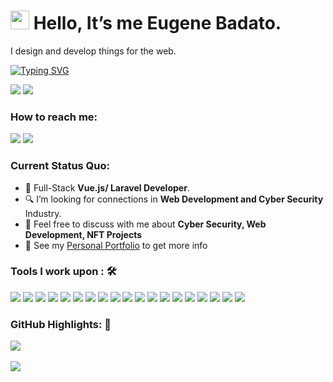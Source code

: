 <h1><img src="https://emojis.slackmojis.com/emojis/images/1531849430/4246/blob-sunglasses.gif?1531849430" width="30"/> Hello, It’s me Eugene Badato.</h1>

I design and develop things for the web.

[![Typing SVG](https://readme-typing-svg.herokuapp.com?color=%2349F707&lines=I'm+Eugene+Badato;Front-end+Web+Developer;UI/UX+Designer)](https://git.io/typing-svg)

[![](https://img.shields.io/badge/Gmail-badatoeugenepaulm@gmail.com-red)](mailto:badatoeugenepaulm@gmail.com) [![](https://img.shields.io/badge/Linkedin-Eugene%20Paul%20Badato-blue)](https://www.linkedin.com/in/eugene-paul-badato-1305751aa/)

### How to reach me:

<a href="mailto: badatoeugenepaulm@gmail.com">
<img src="https://img.shields.io/badge/-badatoeugenepaulm%40gmail.com-7B83EB?&style=for-the-badge&logo=Microsoft-outlook&logoColor=white" ></a> <a href="https://www.linkedin.com/in/eugene-paul-badato-1305751aa/"><img src="https://img.shields.io/badge/badatoeugenepaulm-%230077B5.svg?&style=for-the-badge&logo=linkedin&logoColor=white" ></a> 

### Current Status Quo:

-   💼 Full-Stack <strong>Vue.js/ Laravel Developer</strong>.
-   🔍 I’m looking for connections in <strong>Web Development and Cyber Security</strong> Industry.
-   💬 Feel free to discuss with me about <strong>Cyber Security, Web Development, NFT Projects</strong>
-   👀 See my [Personal Portfolio](https://eugenebadato.netlify.app/) to get more info

### Tools I work upon : 🛠

<img src="https://img.shields.io/badge/html5-%23E34F26.svg?style=for-the-badge&logo=html5&logoColor=white"> <img src="https://img.shields.io/badge/css3%20-%2314354C.svg?&style=for-the-badge&logo=css3&logoColor=white"> <img src="https://img.shields.io/badge/javascript%20-%23323330.svg?&style=for-the-badge&logo=javascript&logoColor=%23F7DF1E"> <img src="https://img.shields.io/badge/PHP%20-%23777BB4.svg?&style=for-the-badge&logo=php&logoColor=white"> <img src="https://img.shields.io/badge/react-%2320232a.svg?style=for-the-badge&logo=react&logoColor=%2361DAFB"> <img src="https://img.shields.io/badge/node.js%20-%23008CC1.svg?&style=for-the-badge&logo=node.js&logoColor=white"> <img src="https://img.shields.io/badge/mongodb%20-%2347A248svg?&style=for-the-badge&logo=mongodb&logoColor=white"> <img src="https://img.shields.io/badge/git%20-%23F05032.svg?&style=for-the-badge&logo=git&logoColor=white"/> <img src="http://img.shields.io/badge/-VS%20Code-000000?style=for-the-badge&logo=Visual-studio-code&logoColor=blue"> <img src="https://img.shields.io/badge/bootstrap-%23563D7C.svg?style=for-the-badge&logo=bootstrap&logoColor=white"> <img src="https://img.shields.io/badge/figma-%23F24E1E.svg?style=for-the-badge&logo=figma&logoColor=white&color=323232"> <img src="https://img.shields.io/badge/sass-%ff69b4.svg?style=for-the-badge&logo=sass&logoColor=white&color=F10086">
<img src="https://img.shields.io/badge/typescript-%ff69b4.svg?style=for-the-badge&logo=typescript&logoColor=white&color=2E86C1"> <img src="https://img.shields.io/badge/laravel-%ff69b4.svg?style=for-the-badge&logo=laravel&logoColor=white&color=E74C3C"> <img src="https://img.shields.io/badge/vue-%ff69b4.svg?style=for-the-badge&logo=Vue.js&logoColor=white&color=239B56"> <img src="https://img.shields.io/badge/firebase-%ff69b4.svg?style=for-the-badge&logo=firebase&logoColor=black&color=F4CB28"> <img src="https://img.shields.io/badge/supabase-%ff69b4.svg?style=for-the-badge&logo=supabase&logoColor=white&color=5FC587"> <img src="https://img.shields.io/badge/Csharp-%ff69b4.svg?style=for-the-badge&logo=C%20sharp&logoColor=white&color=2F047F"> <img src="https://img.shields.io/badge/Tailwind-%ff69b4.svg?style=for-the-badge&logo=Tailwind%20CSS&logoColor=white&color=5AB4EB">



### GitHub Highlights: :blossom:

<a href="https://www.linkedin.com/in/eugene-paul-badato-1305751aa/">
   <img align="center" src="https://github-readme-streak-stats.herokuapp.com/?user=akocero&theme=buefy-dark&date_format=M%20j%5B%2C%20Y%5D" />
</a><br><br>
<a href="https://www.linkedin.com/in/eugene-paul-badato-1305751aa/">
  <img align="center" src="https://github-readme-stats.vercel.app/api/top-langs/?username=akocero&langs_count=8&layout=compact&theme=material-palenight&hide=html,Tcl" />
</a>
